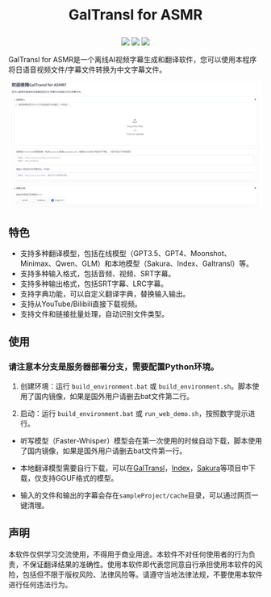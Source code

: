 
<h1><p align='center' >GalTransl for ASMR</p></h1>
<div align=center><img src="https://img.shields.io/github/v/release/shinnpuru/GalTransl-for-ASMR"/>   <img src="https://img.shields.io/github/license/shinnpuru/GalTransl-for-ASMR"/>   <img src="https://img.shields.io/github/stars/shinnpuru/GalTransl-for-ASMR"/></div>
  
GalTransl for ASMR是一个离线AI视频字幕生成和翻译软件，您可以使用本程序将日语音视频文件/字幕文件转换为中文字幕文件。

<div align=center><img width="500" height="250" src="./title.png"/></div>



## 特色

* 支持多种翻译模型，包括在线模型（GPT3.5、GPT4、Moonshot、Minimax、Qwen、GLM）和本地模型（Sakura、Index、Galtransl）等。
* 支持多种输入格式，包括音频、视频、SRT字幕。
* 支持多种输出格式，包括SRT字幕、LRC字幕。
* 支持字典功能，可以自定义翻译字典，替换输入输出。
* 支持从YouTube/Bilibili直接下载视频。
* 支持文件和链接批量处理，自动识别文件类型。

## 使用

### 请注意本分支是服务器部署分支，需要配置Python环境。

1. 创建环境：运行 `build_environment.bat` 或 `build_environment.sh`。脚本使用了国内镜像，如果是国外用户请删去bat文件第二行。

2. 启动：运行 `build_environment.bat` 或 `run_web_demo.sh`，按照数字提示进行。

* 听写模型（Faster-Whisper）模型会在第一次使用的时候自动下载，脚本使用了国内镜像，如果是国外用户请删去bat文件第一行。

* 本地翻译模型需要自行下载，可以在[GalTransl](https://github.com/xd2333/GalTransl)，[Index](https://github.com/bilibili/Index-1.9B)，[Sakura](https://github.com/SakuraLLM/SakuraLLM)等项目中下载，仅支持GGUF格式的模型。

* 输入的文件和输出的字幕会存在`sampleProject/cache`目录，可以通过网页一键清理。

## 声明

本软件仅供学习交流使用，不得用于商业用途。本软件不对任何使用者的行为负责，不保证翻译结果的准确性。使用本软件即代表您同意自行承担使用本软件的风险，包括但不限于版权风险、法律风险等。请遵守当地法律法规，不要使用本软件进行任何违法行为。
